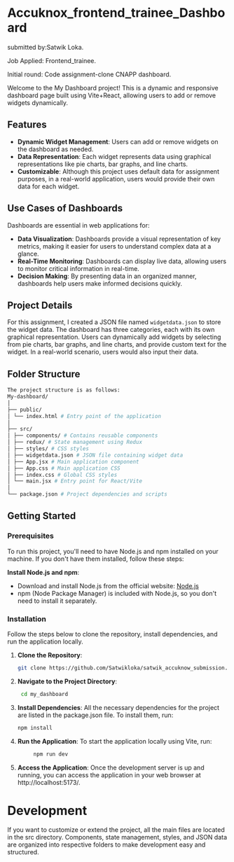 # Accuknox_frontend_trainee_Dashboard

submitted by:Satwik Loka.

Job Applied: Frontend_trainee.

Initial round: Code assignment-clone CNAPP dashboard.

Welcome to the My Dashboard project! This is a dynamic and responsive dashboard page built using Vite+React, allowing users to add or remove widgets dynamically.

## Features

- **Dynamic Widget Management**: Users can add or remove widgets on the dashboard as needed.
- **Data Representation**: Each widget represents data using graphical representations like pie charts, bar graphs, and line charts.
- **Customizable**: Although this project uses default data for assignment purposes, in a real-world application, users would provide their own data for each widget.

## Use Cases of Dashboards

Dashboards are essential in web applications for:

- **Data Visualization**: Dashboards provide a visual representation of key metrics, making it easier for users to understand complex data at a glance.
- **Real-Time Monitoring**: Dashboards can display live data, allowing users to monitor critical information in real-time.
- **Decision Making**: By presenting data in an organized manner, dashboards help users make informed decisions quickly.

## Project Details

For this assignment, I created a JSON file named `widgetdata.json` to store the widget data. The dashboard has three categories, each with its own graphical representation. Users can dynamically add widgets by selecting from pie charts, bar graphs, and line charts, and provide custom text for the widget. In a real-world scenario, users would also input their data.

## Folder Structure
```bash
The project structure is as follows:
My-dashboard/
│
├── public/
│ └── index.html # Entry point of the application
│
├── src/
│ ├── components/ # Contains reusable components
│ ├── redux/ # State management using Redux
│ ├── styles/ # CSS styles
│ ├── widgetdata.json # JSON file containing widget data
│ ├── App.jsx # Main application component
│ ├── App.css # Main application CSS
│ ├── index.css # Global CSS styles
│ └── main.jsx # Entry point for React/Vite
│
└── package.json # Project dependencies and scripts
```
## Getting Started

### Prerequisites

To run this project, you'll need to have Node.js and npm installed on your machine. If you don't have them installed, follow these steps:

 **Install Node.js and npm**:
   - Download and install Node.js from the official website: [Node.js](https://nodejs.org/)
   - npm (Node Package Manager) is included with Node.js, so you don't need to install it separately.

### Installation

Follow the steps below to clone the repository, install dependencies, and run the application locally.

1. **Clone the Repository**:
   ```bash
   git clone https://github.com/Satwikloka/satwik_accuknow_submission.git 
2. **Navigate to the Project Directory**:
   ```bash
    cd my_dashboard 
3. **Install Dependencies**:
All the necessary dependencies for the project are listed in the package.json file. To install them, run:
    ```bash
    npm install 
4. **Run the Application**:
To start the application locally using Vite, run:
   ```bash 
        npm run dev
5. **Access the Application**:
Once the development server is up and running, you can access the application in your web browser at http://localhost:5173/.

# Development
If you want to customize or extend the project, all the main files are located in the src directory. Components, state management, styles, and JSON data are organized into respective folders to make development easy and structured.
